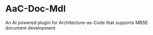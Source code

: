 # AaC-Doc-Mdl
An AI powered plugin for Architecture-as-Code that supports MBSE document development.
